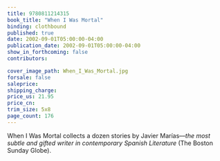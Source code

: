 ```yaml
---
title: 9780811214315
book_title: "When I Was Mortal"
binding: clothbound
published: true
date: 2002-09-01T05:00:00-04:00
publication_date: 2002-09-01T05:00:00-04:00
show_in_forthcoming: false
contributors:

cover_image_path: When_I_Was_Mortal.jpg
forsale: false
saleprice:
shipping_charge:
price_us: 21.95
price_cn:
trim_size: 5x8
page_count: 176
---
```

When I Was Mortal collects a dozen stories by Javier Marías––_the most subtle and gifted writer in contemporary Spanish Literature_ (The Boston Sunday Globe).

